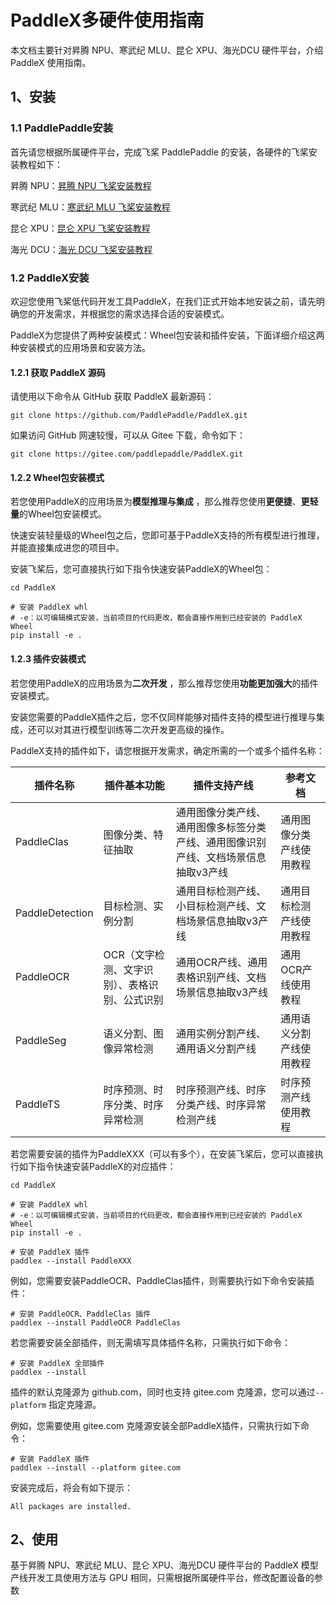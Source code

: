 # PaddleX多硬件使用指南

本文档主要针对昇腾 NPU、寒武纪 MLU、昆仑 XPU、海光DCU 硬件平台，介绍 PaddleX 使用指南。

## 1、安装
### 1.1 PaddlePaddle安装
首先请您根据所属硬件平台，完成飞桨 PaddlePaddle 的安装，各硬件的飞桨安装教程如下：

昇腾 NPU：[昇腾 NPU 飞桨安装教程](./paddlepaddle_install_NPU.md)

寒武纪 MLU：[寒武纪 MLU 飞桨安装教程](./paddlepaddle_install_MLU.md)

昆仑 XPU：[昆仑 XPU 飞桨安装教程](./paddlepaddle_install_XPU.md)

海光 DCU：[海光 DCU 飞桨安装教程](./paddlepaddle_install_DCU.md)

### 1.2 PaddleX安装
欢迎您使用飞桨低代码开发工具PaddleX，在我们正式开始本地安装之前，请先明确您的开发需求，并根据您的需求选择合适的安装模式。

PaddleX为您提供了两种安装模式：Wheel包安装和插件安装，下面详细介绍这两种安装模式的应用场景和安装方法。

#### 1.2.1 获取 PaddleX 源码
请使用以下命令从 GitHub 获取 PaddleX 最新源码：

```
git clone https://github.com/PaddlePaddle/PaddleX.git
```
如果访问 GitHub 网速较慢，可以从 Gitee 下载，命令如下：

```
git clone https://gitee.com/paddlepaddle/PaddleX.git
```
#### 1.2.2 Wheel包安装模式
若您使用PaddleX的应用场景为**模型推理与集成** ，那么推荐您使用**更便捷**、**更轻量**的Wheel包安装模式。

快速安装轻量级的Wheel包之后，您即可基于PaddleX支持的所有模型进行推理，并能直接集成进您的项目中。

安装飞桨后，您可直接执行如下指令快速安装PaddleX的Wheel包：

```
cd PaddleX

# 安装 PaddleX whl
# -e：以可编辑模式安装，当前项目的代码更改，都会直接作用到已经安装的 PaddleX Wheel
pip install -e .
```
#### 1.2.3 插件安装模式
若您使用PaddleX的应用场景为**二次开发** ，那么推荐您使用**功能更加强大**的插件安装模式。

安装您需要的PaddleX插件之后，您不仅同样能够对插件支持的模型进行推理与集成，还可以对其进行模型训练等二次开发更高级的操作。

PaddleX支持的插件如下，请您根据开发需求，确定所需的一个或多个插件名称：

|插件名称|插件基本功能|插件支持产线|参考文档|
|-|-|-|-|
|PaddleClas|图像分类、特征抽取|通用图像分类产线、通用图像多标签分类产线、通用图像识别产线、文档场景信息抽取v3产线|通用图像分类产线使用教程|
|PaddleDetection|目标检测、实例分割|通用目标检测产线、小目标检测产线、文档场景信息抽取v3产线|通用目标检测产线使用教程|
|PaddleOCR|OCR（文字检测、文字识别）、表格识别、公式识别|通用OCR产线、通用表格识别产线、文档场景信息抽取v3产线|通用OCR产线使用教程|
|PaddleSeg|语义分割、图像异常检测|通用实例分割产线、通用语义分割产线|通用语义分割产线使用教程|
|PaddleTS|时序预测、时序分类、时序异常检测|时序预测产线、时序分类产线、时序异常检测产线|时序预测产线使用教程|

若您需要安装的插件为PaddleXXX（可以有多个），在安装飞桨后，您可以直接执行如下指令快速安装PaddleX的对应插件：

```
cd PaddleX

# 安装 PaddleX whl
# -e：以可编辑模式安装，当前项目的代码更改，都会直接作用到已经安装的 PaddleX Wheel
pip install -e .

# 安装 PaddleX 插件
paddlex --install PaddleXXX
```
例如，您需要安装PaddleOCR、PaddleClas插件，则需要执行如下命令安装插件：

```
# 安装 PaddleOCR、PaddleClas 插件
paddlex --install PaddleOCR PaddleClas
```
若您需要安装全部插件，则无需填写具体插件名称，只需执行如下命令：

```
# 安装 PaddleX 全部插件
paddlex --install
```
插件的默认克隆源为  github.com，同时也支持 gitee.com 克隆源，您可以通过`--platform` 指定克隆源。

例如，您需要使用 gitee.com 克隆源安装全部PaddleX插件，只需执行如下命令：

```
# 安装 PaddleX 插件
paddlex --install --platform gitee.com
```
安装完成后，将会有如下提示：

```
All packages are installed.
```
## 2、使用
基于昇腾 NPU、寒武纪 MLU、昆仑 XPU、海光DCU 硬件平台的 PaddleX 模型产线开发工具使用方法与 GPU 相同，只需根据所属硬件平台，修改配置设备的参数
